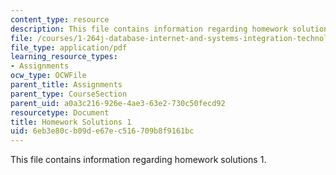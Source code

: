 ```yaml
---
content_type: resource
description: This file contains information regarding homework solutions 1.
file: /courses/1-264j-database-internet-and-systems-integration-technologies-fall-2013/6eb3e80cb09de67ec516709b8f9161bc_MIT1_264JF13_HW1_sol.pdf
file_type: application/pdf
learning_resource_types:
- Assignments
ocw_type: OCWFile
parent_title: Assignments
parent_type: CourseSection
parent_uid: a0a3c216-926e-4ae3-63e2-730c50fecd92
resourcetype: Document
title: Homework Solutions 1
uid: 6eb3e80c-b09d-e67e-c516-709b8f9161bc
---
```

This file contains information regarding homework solutions 1.

